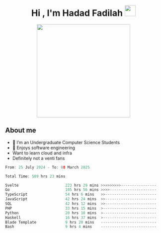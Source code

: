 <h1 align="center">Hi , I'm Hadad Fadilah <img src="https://media.giphy.com/media/hvRJCLFzcasrR4ia7z/giphy.gif" width="35"></h1>

<p align="center">
<img src="https://media.tenor.com/78dNivDemDAAAAAi/speech-bubble-venti.gif" width="300"/>    
</p>


##  About me
- 🔭 I’m an Undergraduate Computer Science Students
- 🌱 Enjoys software engineering
- Want to learn cloud and infra 
- Definitely not a venti fans

<!--START_SECTION:waka-->

```go
From: 25 July 2024 - To: 08 March 2025

Total Time: 589 hrs 23 mins

Svelte                     223 hrs 29 mins >>>>>>>>>----------------   37.67 %
Go                         105 hrs 56 mins >>>>---------------------   17.86 %
TypeScript                 54 hrs 6 mins   >>-----------------------   09.12 %
JavaScript                 42 hrs 24 mins  >>-----------------------   07.15 %
SQL                        42 hrs 12 mins  >>-----------------------   07.11 %
PHP                        33 hrs 15 mins  >------------------------   05.60 %
Python                     20 hrs 10 mins  >------------------------   03.40 %
Haskell                    16 hrs 37 mins  >------------------------   02.80 %
Blade Template             9 hrs 20 mins   -------------------------   01.58 %
Bash                       9 hrs 4 mins    -------------------------   01.53 %
```

<!--END_SECTION:waka-->




<!--
**Fadil-Tao/Fadil-Tao** is a ✨ _special_ ✨ repository because its `README.md` (this file) appears on your GitHub profile.



